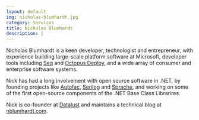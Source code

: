 ```yaml
---
layout: default
img: nicholas-blumhardt.jpg
category: Services
title: Nicholas Blumhardt
description: |
---
```


Nicholas Blumhardt is a keen developer, technologist and entrepreneur, with experience building large-scale platform software at Microsoft, developer tools including [Seq](https://getseq.net) and [Octopus Deploy](https://octopus.com), and a wide array of consumer and enterprise software systems.

Nick has had a long involvement with open source software in .NET, by founding projects like [Autofac](https://autofac.org), [Serilog](https://serilog.net) and [Sprache](https://github.com/sprache/sprache), and working on some of the first open-source components of the .NET Base Class Librarires.

Nick is co-founder at [Datalust](https://datalust.co/) and maintains a technical blog at [nblumhardt.com](https://nblumhardt.com).